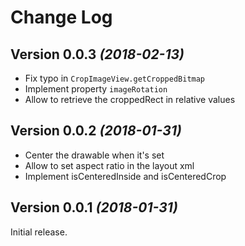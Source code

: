 Change Log
==========

Version 0.0.3 *(2018-02-13)*
----------------------------

- Fix typo in `CropImageView.getCroppedBitmap`
- Implement property `imageRotation`
- Allow to retrieve the croppedRect in relative values

Version 0.0.2 *(2018-01-31)*
----------------------------

- Center the drawable when it's set
- Allow to set aspect ratio in the layout xml
- Implement isCenteredInside and isCenteredCrop


Version 0.0.1 *(2018-01-31)*
----------------------------

Initial release.
